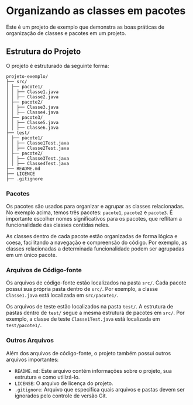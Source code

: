 # Organizando as classes em pacotes

Este é um projeto de exemplo que demonstra as boas práticas de organização de classes e pacotes em um projeto.

## Estrutura do Projeto

O projeto é estruturado da seguinte forma:

```
projeto-exemplo/
├── src/
│ ├── pacote1/
│ │ ├── Classe1.java
│ │ ├── Classe2.java
│ ├── pacote2/
│ │ ├── Classe3.java
│ │ ├── Classe4.java
│ ├── pacote3/
│ │ ├── Classe5.java
│ │ ├── Classe6.java
├── test/
│ ├── pacote1/
│ │ ├── Classe1Test.java
│ │ ├── Classe2Test.java
│ ├── pacote2/
│ │ ├── Classe3Test.java
│ │ ├── Classe4Test.java
├── README.md
├── LICENCE
├── .gitignore
```


### Pacotes

Os pacotes são usados para organizar e agrupar as classes relacionadas. No exemplo acima, temos três pacotes: `pacote1`, `pacote2` e `pacote3`. É importante escolher nomes significativos para os pacotes, que reflitam a funcionalidade das classes contidas neles.

As classes dentro de cada pacote estão organizadas de forma lógica e coesa, facilitando a navegação e compreensão do código. Por exemplo, as classes relacionadas a determinada funcionalidade podem ser agrupadas em um único pacote.

### Arquivos de Código-fonte

Os arquivos de código-fonte estão localizados na pasta `src/`. Cada pacote possui sua própria pasta dentro de `src/`. Por exemplo, a classe `Classe1.java` está localizada em `src/pacote1/`.

Os arquivos de teste estão localizados na pasta `test/`. A estrutura de pastas dentro de `test/` segue a mesma estrutura de pacotes em `src/`. Por exemplo, a classe de teste `Classe1Test.java` está localizada em `test/pacote1/`.

### Outros Arquivos

Além dos arquivos de código-fonte, o projeto também possui outros arquivos importantes:

- `README.md`: Este arquivo contém informações sobre o projeto, sua estrutura e como utilizá-lo.
- `LICENSE`: O arquivo de licença do projeto.
- `.gitignore`: Arquivo que especifica quais arquivos e pastas devem ser ignorados pelo controle de versão Git.
